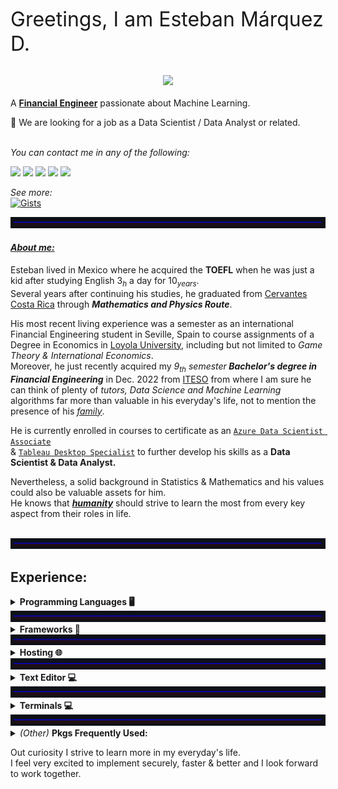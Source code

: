 <head>
  <link rel="stylesheet" href="css/blue-bar.css">
</head>

<font size="6">Greetings, I am Esteban Márquez D. </font>

<br>

<div align="center">
  <img src = "./gif/Github_Profile.gif">
</div>


<br>
A <a href="https://egresados.blob.core.windows.net/anuarios/2022b-otono-iteso/index.html"><b>Financial Engineer</b></a> passionate about Machine Learning.<br> 

:robot:
We are looking for a job as a Data Scientist / Data Analyst or related.<br><br>


<i>You can contact me in any of the following:</i>

<a href="https://www.linkedin.com/in/esteban-m65381722210212839/"><img width="40px" src="https://img.icons8.com/?size=512&id=MR3dZdlA53te&format=png"></a> <a href="https://api.whatsapp.com/send?phone=+523338588106&text=%20Hi%20Esteban,%20my%20name%20is%20"> <img width="35px" src="https://img.icons8.com/color/452/whatsapp--v1.png"></a> <a href="mailto:emarquez1895@gmail.com"> <img width="40px" src="https://img.icons8.com/color/452/gmail-new.png"></a> <a href="https://gitlab.com/EstebanMqz"><img width="40px" src="https://img.icons8.com/color/452/gitlab.png"></a> <a href="https://github.com/EstebanMqz?tab=repositories"><img width="40px" src="https://cdn3d.iconscout.com/3d/free/thumb/free-github-6343501-5220956.png?f=webp"></a>

*See more:*<br>
[![Gists](https://img.shields.io/badge/Github-Gists-010b38?style=flat&logo=github&logoColor=black)](https://gist.github.com/EstebanMqz)


<div style="border: none !important;">
  <img src="gif/bar.gif">
</div>

#### <u><i>About me:</i></u> <br>

Esteban lived in Mexico where he acquired the <b>TOEFL</b> when he was just a kid after studying English $3_h$ a day for $10_{years}$</i>.<br>
Several years after continuing his studies, he graduated from  [Cervantes Costa Rica](https://cervantes.edu.mx) through <b><i>Mathematics and Physics Route</i></b>.<br>

His most recent living experience was a semester as an international Financial Engineering student in Seville, Spain to course assignments of a Degree in Economics in [Loyola University](https://www.uloyola.es), including but not limited to <i>Game Theory & International Economics</i>.<br>
Moreover, he just recently acquired my <i>$9_{th}$ semester<b> Bachelor's degree in Financial Engineering</b></i> in Dec. 2022 from [ITESO](https://www.topuniversities.com/universities/iteso-universidad-jesuita-de-guadalajara) from where I am sure he can think of plenty of <i>tutors, Data Science and Machine Learning</i> algorithms far more than valuable in his everyday's life, not to mention the presence of his <u><i>family</i></u>. <br>

He is currently enrolled in courses to certificate as an [`Azure Data Scientist Associate`](https://learn.microsoft.com/en-us/certifications/azure-data-scientist/)<br>
& [`Tableau Desktop Specialist`](https://www.tableau.com/learn/certification/desktop-specialist) to further develop his skills as a <b>Data Scientist & Data Analyst.</b>

Nevertheless, a solid background in Statistics & Mathematics and his values could also be valuable assets for him. <br>
He knows that <u><b><i>humanity</i></b></u> should strive to learn the most from every key aspect from their roles in life.<br>

<br>

<div style="border: none !important;">
  <img src="gif/bar.gif">
</div>

## Experience: 

<details><summary><b> Programming Languages &#x1F5A5;</b></summary>


|                                                     Symbol                                                                                            |   Languages                                               | Experience |
| ----------------------------------------------------------------------------------------------------------------------------------------------------- | --------------------------------------------------------- | -----------|
| <img width="40px" src="https://raw.githubusercontent.com/devicons/devicon/master/icons/python/python-original.svg">                                   | [Python](https://www.python.org/)                         | 5+ years   |
| <img width="40px" src="https://raw.githubusercontent.com/devicons/devicon/master/icons/r/r-original.svg">                                             | [R](https://www.r-project.org/)                           | 4+ years   |
| <img width="30px" src="https://raw.githubusercontent.com/devicons/devicon/master/icons/matlab/matlab-original.svg">                                   | [MATLAB](https://www.mathworks.com/products/matlab.html)  | 4+ years   |
| <img width="30px" src="https://www.svgrepo.com/show/306375/markdown.svg">                                                                             | [Markdown](https://www.markdownguide.org/)                | 4+ years   |
| <img width="30px" src="https://upload.wikimedia.org/wikipedia/commons/thumb/4/45/LaTeX_project_logo_bird.svg/1280px-LaTeX_project_logo_bird.svg.png"> | [LaTeX](https://www.latex-project.org/)                   | 4+ years   |
| <img width="30px" src="https://raw.githubusercontent.com/devicons/devicon/master/icons/git/git-original.svg">                                         | [Git](https://git-scm.com/)                               | 4+ years   |
| <img width="30px" src="https://raw.githubusercontent.com/devicons/devicon/master/icons/html5/html5-original.svg">                                     | [HTML](https://developer.mozilla.org/en-US/docs/Web/HTML) | 3+ years   |
| <img width="30px" src="https://raw.githubusercontent.com/devicons/devicon/master/icons/css3/css3-original.svg">                                       | [CSS](https://developer.mozilla.org/en-US/docs/Web/CSS)   | 3+ years   |
| <img width="30px" src="https://upload.wikimedia.org/wikipedia/commons/thumb/5/5a/Official_YAML_Logo.svg/1113px-Official_YAML_Logo.svg.png">           | [YAML](https://yaml.org/)                                 | 1+ years   |
| <img width="30px" src="https://raw.githubusercontent.com/devicons/devicon/master/icons/csharp/csharp-original.svg">                                   | [C#](https://docs.microsoft.com/en-us/dotnet/csharp/)     | -1 years   |

</details>

<div style="border: none !important;">
  <img src="gif/bar.gif">
</div>

<details><summary><b>Frameworks &#x1F4F1;</b></summary>


| Symbol                                                                                                                      | Framework                                  | Experience   |
| --------------------------------------------------------------------------------------------------------------------------- | ------------------------------------------ | ------------ |
| <img width="30px" src="https://streamlit.io/images/brand/streamlit-mark-color.svg">                                         | [Streamlit](https://streamlit.io)          | 2+ years     |
| <img width="30px" src="https://upload.wikimedia.org/wikipedia/commons/a/ae/Keras_logo.svg">                                 | [Keras](https://keras.io)                  | 1+ year      |
| <img width="30px" src="https://raw.githubusercontent.com/devicons/devicon/master/icons/pytorch/pytorch-original.svg">       | [PyTorch](https://pytorch.org)             | 1+ year      |
| <img width="30px" src="https://raw.githubusercontent.com/devicons/devicon/master/icons/tensorflow/tensorflow-original.svg"> | [TensorFlow](https://www.tensorflow.org)   | 1+ year      |
| <img width="30px" src="https://raw.githubusercontent.com/devicons/devicon/master/icons/nodejs/nodejs-original.svg">         | [Node.js](https://nodejs.org/en)           | 1+ year      |
| <img width="30px" src="https://raw.githubusercontent.com/devicons/devicon/master/icons/react/react-original.svg">           | [React.js](https://create-react-app.dev)   | 1+ year      |
| <img width="30px" src="https://raw.githubusercontent.com/devicons/devicon/master/icons/dot-net/dot-net-original.svg">       | [.NET](https://dotnet.microsoft.com/)      | -1 years     |

</details>

<div style="border: none !important;">
  <img src="gif/bar.gif">
</div>

<details><summary><b>Hosting &#x1F310;</b></summary>


| Symbol                                                                                                    | Service                                     | Experience          |
| ----------------------------------------------------------------------------------------------------------| ------------------------------------------- | ------------------- |
| <img width="30px" src="https://icon-library.com/images/github-icon-svg/github-icon-svg-0.jpg">            | [Github](https://github.com)                | 4+ year             |
| <img width="30px" src="https://upload.wikimedia.org/wikipedia/commons/3/35/GitLab_icon.svg">              | [Gitlab](https://about.gitlab.com)          | 2+ years            |
| <img width="30px" src="https://upload.wikimedia.org/wikipedia/commons/f/fa/Microsoft_Azure.svg">          | [Azure](https://azure.microsoft.com/en-us/) | 1+ year             |

</details>

<div style="border: none !important;">
  <img src="gif/bar.gif">
</div>

<details><summary><b>Text Editor &#x1F4BB;</b></summary>


| Symbol                                                                                                                                                             | Editor                                                                         | Experience          |
| -----------------------------------------------------------------------------------------------------------------------------------------------------------------  | ------------------------------------------------------------------------------ | ------------------- |
| <img width="30px" src="https://upload.wikimedia.org/wikipedia/commons/thumb/3/38/Jupyter_logo.svg/1767px-Jupyter_logo.svg.png">                                    | [Jupyter](https://jupyter.org)                                                 | 4+ years            |
| <img width="30px" src="https://i.stack.imgur.com/bUpIh.png">                                                                                                       | [RStudio](https://posit.co/download/rstudio-desktop/)                          | 3+ years            |
| <img width="30px" src="https://upload.wikimedia.org/wikipedia/commons/thumb/archive/7/7e/20211122181339%21Spyder_logo.svg/120px-Spyder_logo.svg.png">              | [Spyder](https://www.spyder-ide.org)                                           | 3+ years            |
| <img width="30px" src="https://upload.wikimedia.org/wikipedia/commons/thumb/9/9a/Visual_Studio_Code_1.35_icon.svg/768px-Visual_Studio_Code_1.35_icon.svg.png">     | [VSCode](https://code.visualstudio.com)                                        | 2+ years            |
| <img width="30px" src="https://code.visualstudio.com/assets/favicon.ico">                                                                                          | [VSCode Web](https://visualstudio.microsoft.com/services/visual-studio-online/)| 1+ years            |
| <img width="30px" src="https://devblogs.microsoft.com/cppblog/wp-content/uploads/sites/9/2022/04/github-vscode-mark.png">                                          | [GitHub Codespaces](https://github.com/features/codespaces)                    | 1+ years            |
| <img width="30px" src="https://colab.research.google.com/img/colab_favicon_256px.png">                                                                             | [Google Colab](https://colab.research.google.com/)                             | 1+ years            |
| <img width="30px" src="https://upload.wikimedia.org/wikipedia/commons/thumb/1/1d/PyCharm_Icon.svg/1024px-PyCharm_Icon.svg.png">                                    | [PyCharm](https://www.jetbrains.com/pycharm/)                                  | 2+ years            |
</details>

<div style="border: none !important;">
  <img src="gif/bar.gif">
</div>

<details><summary><b>Terminals &#x1F4BB;</b></summary>

| Symbol                                                                                                                                                          | Editor     | Experience          |
| --------------------------------------------------------------------------------------------------------------------------------------------------------------- | ---------- | ------------------- |
| <img width="30px" src="https://encrypted-tbn0.gstatic.com/images?q=tbn:ANd9GcTPDcyppWsLOcYPm4CBTVs3zeg4TtTAaAZKWSwe39UYRVtuULYfS8WMglCYzskoMNS6Sfo&usqp=CAU">   | [Conda](https://docs.conda.io/en/latest/)      | 4+ year             |
| <img width="30px" src="https://upload.wikimedia.org/wikipedia/commons/thumb/4/4b/Bash_Logo_Colored.svg/2048px-Bash_Logo_Colored.svg.png">                       | [Bash](https://gitforwindows.org)       | 3+ year             |
| <img width="30px" src="https://static.thenounproject.com/png/133029-200.png">                                                                                   | [CMD](https://learn.microsoft.com/en-us/windows-server/administration/windows-commands/cmd)        | 2+ year             |
| <img width="30px" src="https://logodix.com/logo/335899.png">                                                                                                    | [Shell](https://learn.microsoft.com/en-us/powershell/scripting/install/installing-powershell-on-windows?view=powershell-7.3)      | 2+ year             |


</details>

<div style="border: none !important;">
  <img src="gif/bar.gif">
</div>


<details><summary><i>(Other)</i> <b> Pkgs Frequently Used: </b></summary>
<br>


<i>

+ [Numpy](https://numpy.org/)
+ [Pandas](https://pandas.pydata.org/)
+ [matplotlib](https://matplotlib.org/)
+ [seaborn](https://seaborn.pydata.org/)
+ [scikit-learn](https://scikit-learn.org/)
+ [statsmodels](https://www.statsmodels.org/stable/index.html)
+ [xgboost](https://xgboost.readthedocs.io/en/latest/)
+ [tensorflow](https://www.tensorflow.org/)
+ [keras](https://keras.io/)
+ [pytorch](https://pytorch.org/)
+ [scipy](https://www.scipy.org/)
+ [NTLK](https://www.nltk.org/)
+ [Pillow](https://pillow.readthedocs.io/en/stable/)
+ [Requests](https://requests.readthedocs.io/en/master/)
+ [BeautifulSoup](https://www.crummy.com/software/BeautifulSoup/bs4/doc/)
+ [ggplot2](https://ggplot2.tidyverse.org/)
+ [dplyr](https://dplyr.tidyverse.org/)
+ [tidyr](https://tidyr.tidyverse.org/)
+ [lubridate](https://lubridate.tidyverse.org/)
+ [stringr](https://stringr.tidyverse.org/)
+ [readr](https://readr.tidyverse.org/)
+ [purrr](https://purrr.tidyverse.org/)
+ [tibble](https://tibble.tidyverse.org/)
+ [kntir](https://cran.r-project.org/web/packages/knitr/index.html)
+ [plotly](https://plotly.com/)
+ [tidyverse](https://www.tidyverse.org/)
+ [Deep Learning Toolbox](https://www.mathworks.com/products/deep-learning.html)
+ [Curve Fitting Toolbox](https://www.mathworks.com/products/curvefitting.html)
+ [Simulink](https://www.mathworks.com/products/simulink.html)
+ [Neural Network Toolbox](https://www.mathworks.com/products/neural-network.html)

</i>

</details>

Out curiosity I strive to learn more in my everyday's life.<br>
I feel very excited to implement securely, faster & better and I look forward to work together.